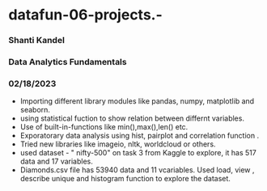 # datafun-06-projects.-
### Shanti Kandel 
### Data Analytics Fundamentals
### 02/18/2023


- Importing different library modules like pandas, numpy, matplotlib and seaborn.
- using statistical fuction to show relation between differnt variables.
- Use of built-in-functions like min(),max(),len() etc.
- Exporatorary data analysis using hist, pairplot and correlation function .
- Tried new libraries like imageio, nltk, worldcloud or others.
- used dataset - " nifty-500" on task 3 from Kaggle to explore, it has 517 data and 17 variables. 
- Diamonds.csv file has 53940 data and 11 vcariables. Used load, view , describe unique and histogram function to explore the dataset.

